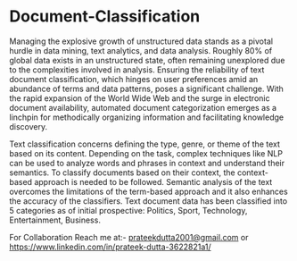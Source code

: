 # Document-Classification

Managing the explosive growth of unstructured data stands as a pivotal hurdle in data mining, text analytics, and data analysis. Roughly 80% of global data exists in an unstructured state, often remaining unexplored due to the complexities involved in analysis. Ensuring the reliability of text document classification, which hinges on user preferences amid an abundance of terms and data patterns, poses a significant challenge. With the rapid expansion of the World Wide Web and the surge in electronic document availability, automated document categorization emerges as a linchpin for methodically organizing information and facilitating knowledge discovery.

Text classification concerns defining the type, genre, or theme of the text based on its content. Depending on the task, complex techniques like NLP can be used to analyze words and phrases in context and understand their semantics. To classify documents based on their context, the context-based approach is needed to be followed. Semantic analysis of the text overcomes the limitations of the term-based approach and it also enhances the accuracy of the classifiers. Text document data has been classified into 5 categories as of initial prospective: Politics, Sport, Technology, Entertainment, Business. 

For Collaboration Reach me at:- prateekdutta2001@gmail.com or https://www.linkedin.com/in/prateek-dutta-3622821a1/
